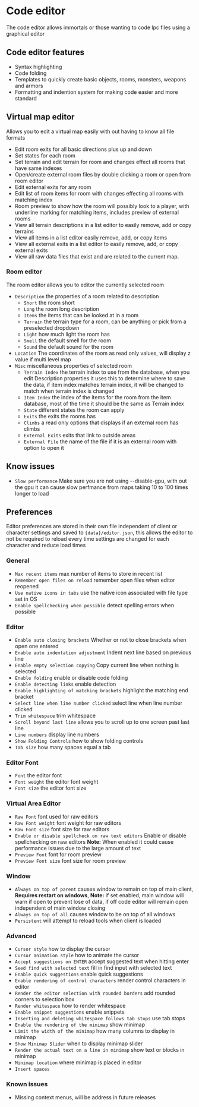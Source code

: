 # Code editor

The code editor allows immortals or those wanting to code lpc files using a graphical editor

## Code editor features

- Syntax highlighting
- Code folding
- Templates to quickly create basic objects, rooms, monsters, weapons and armors
- Formatting and indention system for making code easier and more standard

## Virtual map editor

Allows you to edit a virtual map easily with out having to know all file formats

- Edit room exits for all basic directions plus up and down
- Set states for each room
- Set terrain and edit terrain for room and changes effect all rooms that have same indexes
- Open/create external room files by double clicking a room or open from room editor
- Edit external exits for any room
- Edit list of room items for room with changes effecting all rooms with matching index
- Room preview to show how the room will possibly look to a player, with underline marking for matching items, includes preview of external rooms
- View all terrain descriptions in a list editor to easily remove, add or copy terrains
- View all items in a list editor easily remove, add, or copy items
- View all external exits in a list editor to easily remove, add, or copy external exits
- View all raw data files that exist and are related to the current map.

### Room editor

The room editor allows you to editor the currently selected room

- `Description` the properties of a room related to description
  - `Short` the room short
  - `Long` the room long description
  - `Items` the items that can be looked at in a room
  - `Terrain` the terrain type for a room, can be anything or pick from a preselected dropdown
  - `Light` how much light the room has
  - `Smell` the default smell for the room
  - `Sound` the default sound for the room
- `Location` The coordinates of the room as read only values, will display z value if multi level map
- `Misc` miscellaneous properties of selected room
  - `Terrain Index` the terrain index to use from the database, when you edit Description properties it uses this to determine where to save the data, if item index matches terrain index, it will be changed to match when terrain index is changed
  - `Item Index` the index of the items for the room from the item database, most of the time it should be the same as Terrain index
  - `State` different states the room can apply
  - `Exits` the exits the rooms has
  - `Climbs` a read only options that displays if an external room has climbs
  - `External Exits` exits that link to outside areas
  - `External File` the name of the file if it is an external room with option to open it

## Know issues

- `Slow performance` Make sure you are not using --disable-gpu, with out the gpu it can cause slow perfmance from maps taking 10 to 100 times longer to load

## Preferences

Editor preferences are stored in their own file independent of client or character settings and saved to `{data}/editor.json`, this allows the editor to not be required to reload every time settings are changed for each character and reduce load times

### General

- `Max recent items` max number of items to store in recent list
- `Remember open files on reload` remember open files when editor reopened
- `Use native icons in tabs` use the native icon associated with file type set in OS
- `Enable spellchecking when possible` detect spelling errors when possible

### Editor

- `Enable auto closing brackets` Whether or not to close brackets when open one entered
- `Enable auto indentation adjustment` Indent next line based on previous line
- `Enable empty selection copying` Copy current line when nothing is selected
- `Enable folding` enable or disable code folding
- `Enable detecting links` enable detection
- `Enable highlighting of matching brackets` highlight the matching end bracket
- `Select line when line number clicked` select line when line number clicked
- `Trim whitespace` trim whitespace
- `Scroll beyond last line` allows you to scroll up to one screen past last line
- `Line numbers` display line numbers
- `Show Folding Controls` how to show folding controls
- `Tab size` how many spaces equal a tab

### Editor Font

- `Font` the editor font
- `Font weight` the editor font weight
- `Font size` the editor font size

### Virtual Area Editor

- `Raw Font` font used for raw editors
- `Raw Font weight` font weight for raw editors
- `Raw Font size` font size for raw editors
- `Enable or disable spellcheck on raw text editors` Enable or disable spellchecking on raw editors **Note:** When enabled it could cause performance issues due to the large amount of text
- `Preview Font` font for room preview
- `Preview Font size` font size for room preview

### Window

- `Always on top of parent` causes window to remain on top of main client, **Requires restart on windows**, **Note:** if set enabled, main window will warn if open to prevent lose of data, if off code editor will remain open independent of main window closing
- `Always on top of all` causes window to be on top of all windows
- `Persistent` will attempt to reload tools when client is loaded

### Advanced

- `Cursor style` how to display the cursor
- `Cursor animation style` how to animate the cursor
- `Accept suggestions on ENTER` accept suggested text when hitting enter
- `Seed find with selected text` fill in find input with selected text
- `Enable quick suggestions` enable quick suggestions
- `Enable rendering of control characters` render control characters in editor
- `Render the editor selection with rounded borders` add rounded corners to selection box
- `Render whitespace` how to render whitespace
- `Enable snippet suggestions` enable snippets
- `Inserting and deleting whitespace follows tab stops` use tab stops
- `Enable the rendering of the minimap` show minimap
- `Limit the width of the minimap` how many columns to display in minimap
- `Show Minimap Slider` when to display minimap slider
- `Render the actual text on a line in minimap` show text or blocks in minimap
- `Minimap location` where minimap is placed in editor
- `Insert spaces`

### Known issues

- Missing context menus, will be address in future releases